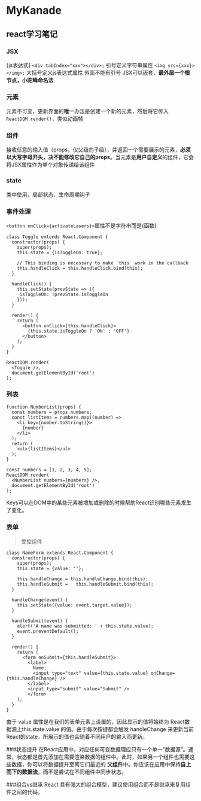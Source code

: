 # MyKanade
## react学习笔记      
### JSX
{js表达式}
`<div tabIndex="xxx"></div>;` 引号定义字符串属性
`<img src={xxx}></img>;` 大括号定义js表达式属性 外面不能有引号
JSX可以嵌套，**最外层一个根节点，小驼峰命名法**
### 元素
元素不可变，更新界面的**唯一**办法是创建一个新的元素，然后将它传入 `ReactDOM.render()`，类似动画帧
### 组件 &emsp;&emsp;
接收任意的输入值（props，仅父级向子级），并返回一个需要展示的元素，**必须以大写字母开头，决不能修改它自己的props**。当元素是**用户自定义**的组件，它会将JSX属性作为单个对象传递给该组件
### state
类中使用，局部状态、生命周期钩子
### 事件处理
`<button onClick={activateLasers}>`属性不是字符串而是{函数}

    class Toggle extends React.Component {
      constructor(props) {
        super(props);
        this.state = {isToggleOn: true};

        // This binding is necessary to make `this` work in the callback
        this.handleClick = this.handleClick.bind(this);
      }

      handleClick() {
        this.setState(prevState => ({
         isToggleOn: !prevState.isToggleOn
        }));
      }

      render() {
        return (
          <button onClick={this.handleClick}>
            {this.state.isToggleOn ? 'ON' : 'OFF'}
          </button>
        );
      }
    }

    ReactDOM.render(
      <Toggle />,
      document.getElementById('root')
    );

### 列表

    function NumberList(props) {
      const numbers = props.numbers;
      const listItems = numbers.map((number) =>
        <li key={number.toString()}>
          {number}
        </li>
      );
      return (
        <ul>{listItems}</ul>
      );
    }

    const numbers = [1, 2, 3, 4, 5];
    ReactDOM.render(
      <NumberList numbers={numbers} />,
      document.getElementById('root')
    );

Keys可以在DOM中的某些元素被增加或删除的时候帮助React识别哪些元素发生了变化。

### 表单
>受控组件

    class NameForm extends React.Component {
      constructor(props) {
        super(props);
        this.state = {value: ''};

        this.handleChange = this.handleChange.bind(this);
        this.handleSubmit =   this.handleSubmit.bind(this);
      }

      handleChange(event) {
        this.setState({value: event.target.value});
      }

      handleSubmit(event) {
        alert('A name was submitted: ' + this.state.value);
        event.preventDefault();
      }

      render() {
        return (
          <form onSubmit={this.handleSubmit}>
            <label>
              Name:
              <input type="text" value={this.state.value} onChange={this.handleChange} />
            </label>
            <input type="submit" value="Submit" />
            </form>
        );
      }
    }

由于 value 属性是在我们的表单元素上设置的，因此显示的值将始终为 React数据源上this.state.value 的值。由于每次按键都会触发 handleChange 来更新当前React的state，所展示的值也会随着不同用户的输入而更新。

###状态提升
在React应用中，对应任何可变数据理应只有一个单一“数据源”。通常，状态都是首先添加在需要渲染数据的组件中。此时，如果另一个组件也需要这些数据，你可以将数据提升至离它们最近的 **父组件**中。你应该在应用中保持**自上而下的数据流**，而不是尝试在不同组件中同步状态。

###组合vs继承
React 具有强大的组合模型，建议使用组合而不是继承来复用组件之间的代码。
